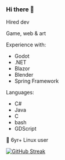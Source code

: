### Hi there 👋

Hired dev

Game, web & art

Experience with:
- Godot
- .NET
- Blazor
- Blender
- Spring Framework

Languages: 
-  C#
-  Java
-  C
-  bash
-  GDScript

🐧 6yr+ Linux user 

[![GitHub Streak](https://streak-stats.demolab.com/?user=dennissherb)](https://git.io/streak-stats)

